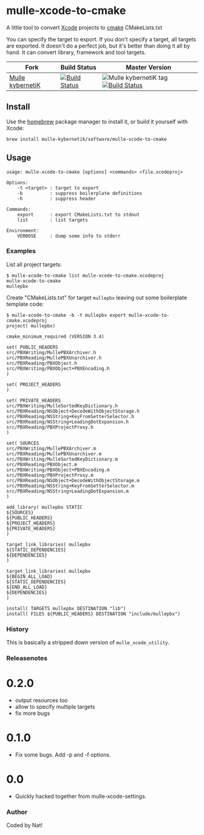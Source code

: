 # mulle-xcode-to-cmake

A little tool to convert [Xcode](https://developer.apple.com/xcode/) projects to [cmake](https://cmake.org/) CMakeLists.txt

You can specify the target to export. If you don't specify a target,  all targets are exported. 
It doesn't do a perfect job, but it's better than doing it all by hand.
It can convert library, framework and tool targets. 


Fork      |  Build Status | Master Version
----------|---------------|-----------------------------------
[Mulle kybernetiK](//github.com/mulle-nat/mulle-xcode-to-cmake) | [![Build Status](https://travis-ci.org/mulle-nat/mulle-xcode-to-cmake.svg?branch=master)](https://travis-ci.org/mulle-nat/mulle-xcode-to-cmake) | ![Mulle kybernetiK tag](https://img.shields.io/github/tag/mulle-nat/mulle-xcode-to-cmake.svg) [![Build Status](https://travis-ci.org/mulle-nat/mulle-xcode-to-cmake.svg?branch=master)](https://travis-ci.org/mulle-nat/mulle-xcode-to-cmake)


## Install

Use the [homebrew](//brew.sh) package manager to install it, or build
it yourself with Xcode:

```
brew install mulle-kybernetik/software/mulle-xcode-to-cmake
```


## Usage

```
usage: mulle-xcode-to-cmake [options] <commands> <file.xcodeproj>

Options:
	-t <target> : target to export
	-b          : suppress boilerplate definitions
	-h          : suppress header

Commands:
	export      : export CMakeLists.txt to stdout
	list        : list targets

Environment:
	VERBOSE     : dump some info to stderr
```

### Examples

List all project targets:

```console
$ mulle-xcode-to-cmake list mulle-xcode-to-cmake.xcodeproj
mulle-xcode-to-cmake
mullepbx
```

Create "CMakeLists.txt" for target `mullepbx` leaving out some 
boilerplate template code:

```console
$ mulle-xcode-to-cmake -b -t mullepbx export mulle-xcode-to-cmake.xcodeproj
project( mullepbx)

cmake_minimum_required (VERSION 3.4)

set( PUBLIC_HEADERS
src/PBXWriting/MullePBXArchiver.h
src/PBXReading/MullePBXUnarchiver.h
src/PBXReading/PBXObject.h
src/PBXWriting/PBXObject+PBXEncoding.h
)

set( PROJECT_HEADERS
)

set( PRIVATE_HEADERS
src/PBXWriting/MulleSortedKeyDictionary.h
src/PBXReading/NSObject+DecodeWithObjectStorage.h
src/PBXReading/NSString+KeyFromSetterSelector.h
src/PBXReading/NSString+LeadingDotExpansion.h
src/PBXReading/PBXProjectProxy.h
)

set( SOURCES
src/PBXWriting/MullePBXArchiver.m
src/PBXReading/MullePBXUnarchiver.m
src/PBXWriting/MulleSortedKeyDictionary.m
src/PBXReading/PBXObject.m
src/PBXWriting/PBXObject+PBXEncoding.m
src/PBXReading/PBXProjectProxy.m
src/PBXReading/NSObject+DecodeWithObjectStorage.m
src/PBXReading/NSString+KeyFromSetterSelector.m
src/PBXReading/NSString+LeadingDotExpansion.m
)

add_library( mullepbx STATIC
${SOURCES}
${PUBLIC_HEADERS}
${PROJECT_HEADERS}
${PRIVATE_HEADERS}
)

target_link_libraries( mullepbx
${STATIC_DEPENDENCIES}
${DEPENDENCIES}
)

target_link_libraries( mullepbx
${BEGIN_ALL_LOAD}
${STATIC_DEPENDENCIES}
${END_ALL_LOAD}
${DEPENDENCIES}
)

install( TARGETS mullepbx DESTINATION "lib")
install( FILES ${PUBLIC_HEADERS} DESTINATION "include/mullepbx")
```


### History

This is basically a stripped down version of `mulle_xcode_utility`.


### Releasenotes

# 0.2.0

* output resources too
* allow to specify multiple targets
* fix more bugs

# 0.1.0

* Fix some bugs. Add -p and -f options.


# 0.0

* Quickly hacked together from mulle-xcode-settings.



### Author

Coded by Nat!
